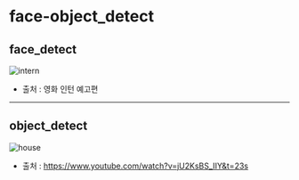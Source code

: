 # face-object_detect

## face_detect

![intern](https://user-images.githubusercontent.com/41437682/103151669-8aee4d00-47c3-11eb-80b9-b14988fd6c43.gif)

- 출처 : 영화 인턴 예고편
---

## object_detect

![house](https://user-images.githubusercontent.com/41437682/103151644-42cf2a80-47c3-11eb-9f32-8acc16a9e4fd.gif)

- 출처 : https://www.youtube.com/watch?v=jU2KsBS_IIY&t=23s
